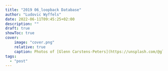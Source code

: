 ```yaml
---
title: "2019 06_loopback Database"
author: "Ludovic Wyffels"
date: 2022-06-11T09:45:25+02:00
description: ""
draft: true
showToc: true
cover:
    image: "cover.png"
    relative: true
    caption: Photos of [Glenn Carstens-Peters](https://unsplash.com/@glenncarstenspeters) on [Unsplash](https://unsplash.com)
tags:
  - "post"
---
```

